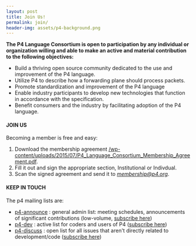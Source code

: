 ```yaml
---
layout: post
title: Join Us!
permalink: join/
header-img: assets/p4-background.png 
---
```


**The P4 Language Consortium is open to participation by any individual or organization willing and able to make an active and material contribution to the following objectives:**
* Build a thriving open source community dedicated to the use and improvement of the P4 language.
* Utilize P4 to describe how a forwarding plane should process packets.
* Promote standardization and improvement of the P4 language
* Enable industry participants to develop new technologies that function in accordance with the specification.
* Benefit consumers and the industry by facilitating adoption of the P4 language.

#### JOIN US

Becoming a member is free and easy:
1. Download the membership agreement [/wp-content/uploads/2015/07/P4_Language_Consortium_Membership_Agreement.pdf](here). 
2. Fill it out and sign the appropriate section, Institutional or Indivdual.<br />
3. Scan the signed agreement and send it to <a title="P4 Membership" href="mailto:membership@p4.org"><i>membership@p4.org</i></a>.

#### KEEP IN TOUCH

The p4 mailing lists are:
* <a href="http://lists.p4.org/pipermail/p4-announce_lists.p4.org/">p4-announce</a> : general admin list: meeting schedules, announcements of significant contributions (low-volume, <a href="http://lists.p4.org/mailman/listinfo/p4-announce_lists.p4.org">subscribe here</a>)
* <a href="http://lists.p4.org/pipermail/p4-dev_lists.p4.org/">p4-dev</a> : active list for coders and users of P4 (<a href="http://lists.p4.org/mailman/listinfo/p4-dev_lists.p4.org">subscribe here</a>)<br />
* <a href="http://lists.p4.org/pipermail/p4-discuss_lists.p4.org/">p4-discuss</a> : open list for all issues that aren't directly related to development/code (<a href="http://lists.p4.org/mailman/listinfo/p4-discuss_lists.p4.org">subscribe here</a>)
